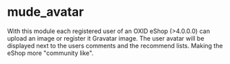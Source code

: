 mude_avatar
===========

With this module each registered user of an OXID eShop (>4.0.0.0) can upload an image or register it Gravatar image. The user avatar will be displayed next to the users comments and the recommend lists. Making the eShop more "community like".